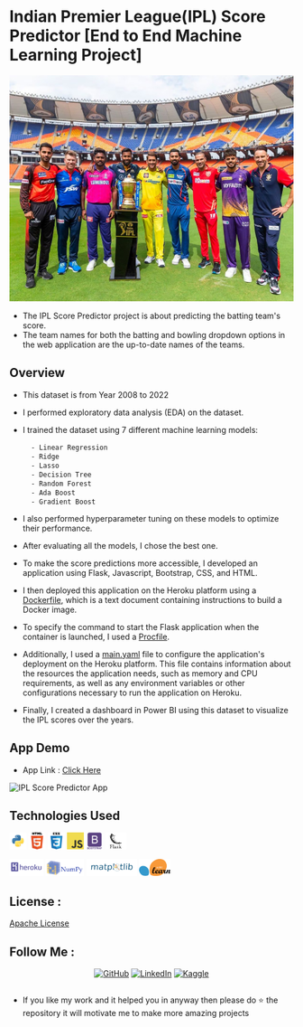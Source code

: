 
# Indian Premier League(IPL) Score Predictor [End to End Machine Learning Project]

<img src="https://raw.githubusercontent.com/AdritPal08/IPL-Cricket-Score-Prediction-ML-Project-/main/readme_resources/IPL.jpg" width="750"  height="400" >


* The IPL Score Predictor project is about predicting the batting team's score.
* The team names for both the batting and bowling dropdown options in the web application are the up-to-date names of the teams.


## Overview

* This dataset is from Year 2008 to 2022
* I performed exploratory data analysis (EDA) on the dataset.
* I trained the dataset using 7 different machine learning models:
        
        - Linear Regression
        - Ridge
        - Lasso
        - Decision Tree
        - Random Forest
        - Ada Boost
        - Gradient Boost

* I also performed hyperparameter tuning on these models to optimize their performance.
* After evaluating all the models, I chose the best one.
* To make the score predictions more accessible, I developed an application using Flask, Javascript, Bootstrap, CSS, and HTML.
* I then deployed this application on the Heroku platform using a [Dockerfile](Dockerfile), which is a text document containing instructions to build a Docker image.
* To specify the command to start the Flask application when the container is launched, I used a [Procfile](Procfile).
* Additionally, I used a [main.yaml](/.github/workflows/main.yaml) file to configure the application's deployment on the Heroku platform. This file contains information about the resources the application needs, such as memory and CPU requirements, as well as any environment variables or other configurations necessary to run the application on Heroku.
* Finally, I created a dashboard in Power BI using this dataset to visualize the IPL scores over the years.

## App Demo
* App Link :  [Click Here](https://ipl-cricket-score-prediction.herokuapp.com/)

![IPL Score Predictor App](https://github.com/AdritPal08/IPL-Cricket-Score-Prediction-ML-Project-/blob/main/readme_resources/IPL%20Score%20Predictor%20App.gif)

## Technologies Used
<code><img height="30" src="https://raw.githubusercontent.com/AdritPal08/IPL-Cricket-Score-Prediction-ML-Project-/main/readme_resources/python.png"></code>
<code><img height="30" src="https://raw.githubusercontent.com/AdritPal08/IPL-Cricket-Score-Prediction-ML-Project-/main/readme_resources/html.png"></code>
<code><img height="30" src="https://raw.githubusercontent.com/AdritPal08/IPL-Cricket-Score-Prediction-ML-Project-/main/readme_resources/css.png"></code>
<code><img height="30" src="https://raw.githubusercontent.com/AdritPal08/IPL-Cricket-Score-Prediction-ML-Project-/main/readme_resources/javascript.png"></code>
<code><img height="30" src="https://raw.githubusercontent.com/AdritPal08/IPL-Cricket-Score-Prediction-ML-Project-/main/readme_resources/Bootstrap.png"></code>
<code><img height="30" src="https://raw.githubusercontent.com/AdritPal08/IPL-Cricket-Score-Prediction-ML-Project-/main/readme_resources/flask.png"></code>

<code><img height="30" src="https://raw.githubusercontent.com/AdritPal08/IPL-Cricket-Score-Prediction-ML-Project-/main/readme_resources/heroku.png"></code>
<code><img height="30" src="https://raw.githubusercontent.com/AdritPal08/IPL-Cricket-Score-Prediction-ML-Project-/main/readme_resources/numpy.png"></code>
<code><img height="30" src="https://raw.githubusercontent.com/AdritPal08/IPL-Cricket-Score-Prediction-ML-Project-/main/readme_resources/matplotlib.png"></code>
<code><img height="30" src="https://raw.githubusercontent.com/AdritPal08/IPL-Cricket-Score-Prediction-ML-Project-/main/readme_resources/sikitlearn.png"></code>

## License :
[Apache License](LICENSE)

## Follow Me :
<div align="center">
    <a href="https://github.com/AdritPal08" target="_blank"><img src="https://img.shields.io/badge/-GitHub-black?style=flat-square&logo=github&colorB=555" alt="GitHub"></a>
    <a href="https://www.linkedin.com/in/adritpal/" target="_blank"><img src="https://img.shields.io/badge/-LinkedIn-blue?style=flat-square&logo=linkedin&logoColor=white&colorB=0077B5" alt="LinkedIn"></a>
    <a href="https://www.kaggle.com/adritpal08/" target="_blank"><img src="https://img.shields.io/badge/-Kaggle-teal?style=flat-square&logo=kaggle&logoColor=white&link=https://www.kaggle.com/adritpal08/" alt="Kaggle"></a>
</div>


## 
- If you like my work and it helped you in anyway then please do ⭐ the repository it will motivate me to make more amazing projects
